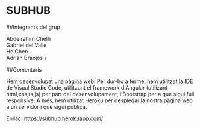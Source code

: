 # SUBHUB

##Integrants del grup

Abdelrahim Chelh \
Gabriel del Valle \
He Chen \
Adrián Braojos \

##Comentaris

Hem desenvolupat una pàgina web. Per dur-ho a terme, hem utilitzat la IDE de Visual Studio Code, utilitzant el framework d'Angular (utilizant html,css,ts,js) per part del desenvolupament, i Bootstrap per a que sigui full responsive.
A més, hem utilizat Heroku per desplegar la nostra pàgina web a un servidor i que sigui pública.

Enllaç: https://subhub.herokuapp.com/

